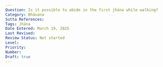 ```yaml
---
Question: Is it possible to abide in the first jhāna while walking?
Category: Bhāvana
Sutta References:
Tags: Jhāna
Date Entered: March 19, 2025
Last Revised:
Review Status: Not started
Level: 
Priority: 
Number: 
Draft: true
---
```

